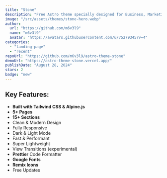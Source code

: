 ```yaml
---
title: "Stone"
description: "Free Astro theme specially designed for Business, Marketing, SaaS and Startup websites."
image: "/src/assets/themes/stone-hero.webp"
author:
  url: "https://github.com/m6v3l9"
  name: "m6v3l9"
  avatar: "https://avatars.githubusercontent.com/u/75279345?v=4"
categories:
  - "landing-page"
  - "recent"
repoUrl: "https://github.com/m6v3l9/astro-theme-stone"
demoUrl: "https://astro-theme-stone.vercel.app/"
publishDate: "August 28, 2024"
stars: 2
badge: "new"
---
```


<h2>Key Features:</h2>
<ul>
  <li><strong>Built with Tailwind CSS &amp; Alpine.js</strong></li>
  <li><strong>5+ Pages</strong></li>
  <li><strong>15+ Sections</strong></li>
  <li>Clean &amp; Modern Design</li>
  <li>Fully Responsive</li>
  <li>Dark &amp; Light Mode</li>
  <li>Fast &amp; Performant</li>
  <li>Super Lightweight</li>
  <li>View Transitions (experimental)</li>
  <li><strong>Prettier</strong> Code Formatter</li>
  <li><strong>Google Fonts</strong></li>
  <li><strong>Remix Icons</strong></li>
  <li>Free Updates</li>
</ul>
